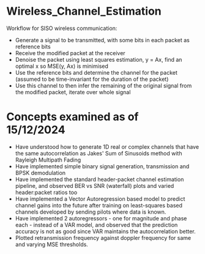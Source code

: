 # Wireless_Channel_Estimation

Workflow for SISO wireless communication:
- Generate a signal to be transmitted, with some bits in each packet as reference bits
- Receive the modified packet at the receiver
- Denoise the packet using least squares estimation, y = Ax, find an optimal x so MSE(y, Ax) is minimised
- Use the reference bits and determine the channel for the packet (assumed to be time-invariant for the duration of the packet)
- Use this channel to then infer the remaining of the original signal from the modified packet, iterate over whole signal

# Concepts examined as of 15/12/2024

- Have understood how to generate 1D real or complex channels that have the same autocorrelation as Jakes' Sum of Sinusoids method with Rayleigh Multipath Fading
- Have implemented simple binary signal generation, transmission and BPSK demodulation
- Have implemented the standard header-packet channel estimation pipeline, and observed BER vs SNR (waterfall) plots and varied header:packet ratios too
- Have implemented a Vector Autoregression based model to predict channel gains into the future after training on least-squares based channels developed by sending pilots where data is known.
- Have implemented 2 autoregressors - one for magnitude and phase each - instead of a VAR model, and observed that the prediction accuracy is not as good since VAR maintains the autocorrelation better.
- Plotted retransmission frequency against doppler frequency for same and varying MSE thresholds. 
